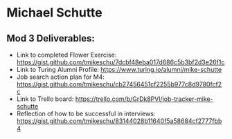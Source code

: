 # Michael Schutte

## Mod 3 Deliverables:

* Link to completed Flower Exercise:                https://gist.github.com/tmikeschu/7dcbf48eba017d686c5b3bf2d3e26f1c
* Link to Turing Alumni Profile:                    https://www.turing.io/alumni/mike-schutte
* Job search action plan for M4:                    https://gist.github.com/tmikeschu/cb27456451cf2255b977c8d9780fcf2c
* Link to Trello board:                             https://trello.com/b/GrDk8PVl/job-tracker-mike-schutte
* Reflection of how to be successful in interviews: https://gist.github.com/tmikeschu/83144028b11640f5a58684cf2777fbb4
